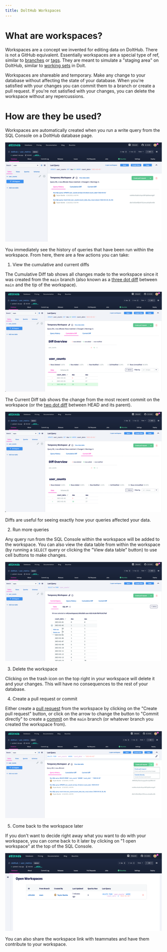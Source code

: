 ```yaml
---
title: DoltHub Workspaces
---
```


# What are workspaces?

Workspaces are a concept we invented for editing data on DoltHub. There is not a GitHub
equivalent. Essentially workspaces are a special type of ref, similar to
[branches](../../concepts/dolt/git/branch.md) or [tags](../../reference/cli.md#dolt-tag).
They are meant to simulate a "staging area" on DoltHub, similar to [working
sets](../../concepts/dolt/git/working-set.md) in Dolt.

Workspaces are shareable and temporary. Make any change to your database without affecting
the state of your database. When you're satisfied with your changes you can commit them to
a branch or create a pull request. If you're not satisfied with your changes, you can
delete the workspace without any repercussions.

# How are they be used?

Workspaces are automatically created when you run a write query from the SQL Console on a
DoltHub database page.

![](../../.gitbook/assets/dolthub-workspace-query-history.png)

You immediately see the history of queries that have been run within the workspace. From
here, there are a few actions you can take:

1. View the cumulative and current diffs

The Cumulative Diff tab shows all changes made to the workspace since it was created from
the `main` branch (also known as a [three dot
diff](https://www.dolthub.com/blog/2022-11-11-two-and-three-dot-diff-and-log/#three-dot-diff)
between `main` and the tip of the workspace).

![](../../.gitbook/assets/dolthub-workspace-cumulative-diff.png)

The Current Diff tab shows the change from the most recent commit on the workspace (or the
[two dot
diff](https://www.dolthub.com/blog/2022-11-11-two-and-three-dot-diff-and-log/#two-dot-diff)
between HEAD and its parent).

![](../../.gitbook/assets/dolthub-workspace-current-diff.png)

Diffs are useful for seeing exactly how your queries affected your data.

2. Run more queries

Any query run from the SQL Console within the workspace will be added to the workspace.
You can also view the data table from within the workspace (by running a `SELECT` query or
clicking the "View data table" button) to use cell buttons to make changes.

![](../../.gitbook/assets/dolthub-workspace-view-table.png)

3. Delete the workspace

Clicking on the trash icon on the top right in your workspace will delete it and your
changes. This will have no consequences to the rest of your database.

4. Create a pull request or commit

Either create a [pull request](../../concepts/dolthub/prs.md) from the workspace by
clicking on the "Create pull request" button, or click on the arrow to change the button
to "Commit directly" to create a [commit](../../concepts/dolt/git/commits.md) on the
`main` branch (or whatever branch you created the workspace from).

![](../../.gitbook/assets/dolthub-workspace-button-dropdown.png)

5. Come back to the workspace later

If you don't want to decide right away what you want to do with your workspace, you can
come back to it later by clicking on "1 open workspace" at the top of the SQL Console.

![](../../.gitbook/assets/dolthub-open-workspaces.png)

You can also share the workspace link with teammates and have them contribute to your
workspace.
